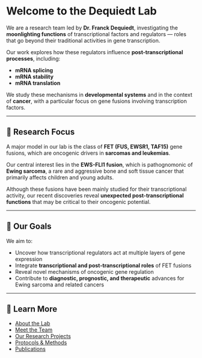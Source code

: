 
# Welcome to the Dequiedt Lab

We are a research team led by **Dr. Franck Dequiedt**, investigating the **moonlighting functions** of transcriptional factors and regulators — roles that go beyond their traditional activities in gene transcription.

Our work explores how these regulators influence **post-transcriptional processes**, including:

- **mRNA splicing**
- **mRNA stability**
- **mRNA translation**

We study these mechanisms in **developmental systems** and in the context of **cancer**, with a particular focus on gene fusions involving transcription factors.

---

## 🔬 Research Focus

A major model in our lab is the class of **FET (FUS, EWSR1, TAF15)** gene fusions, which are oncogenic drivers in **sarcomas and leukemias**.

Our central interest lies in the **EWS-FLI1 fusion**, which is pathognomonic of **Ewing sarcoma**, a rare and aggressive bone and soft tissue cancer that primarily affects children and young adults.

Although these fusions have been mainly studied for their transcriptional activity, our recent discoveries reveal **unexpected post-transcriptional functions** that may be critical to their oncogenic potential.

---

## 🎯 Our Goals

We aim to:

- Uncover how transcriptional regulators act at multiple layers of gene expression
- Integrate **transcriptional and post-transcriptional roles** of FET fusions
- Reveal novel mechanisms of oncogenic gene regulation
- Contribute to **diagnostic, prognostic, and therapeutic** advances for Ewing sarcoma and related cancers

---

## 🧭 Learn More

- [About the Lab](about.md)
- [Meet the Team](people.md)
- [Our Research Projects](projects.md)
- [Protocols & Methods](protocols.md)
- [Publications](publications.md)
